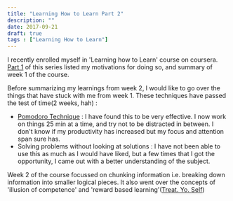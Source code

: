 ```yaml
---
title: "Learning How to Learn Part 2"
description: ""
date: 2017-09-21
draft: true
tags : ["Learning How to Learn"]
---
```


I recently enrolled myself in 'Learning how to Learn' course on coursera. [Part 1](../learning-how-to-learn-1) of this series listed my motivations for doing so, and summary of week 1 of the course.

Before summarizing my learnings from week 2, I would like to go over the things that have stuck with me from week 1. These techniques have passed the test of time(2 weeks, hah) :

* [Pomodoro Technique][1] :  I have found this to be very effective. I now work on things 25 min at a time, and try not to be distracted in between. I don't know if my productivity has increased but my focus and attention span sure has. 
* Solving problems without looking at solutions : I have not been able to use this as much as I would have liked, but a few times that I got the opportunity, I came out with a better understanding of the subject.

Week 2 of the course focussed on chunking information i.e. breaking down information into smaller logical pieces. It also went over the concepts of 'illusion of competence' and 'reward based learning'([Treat. Yo. Self][2])



[1]:https://en.wikipedia.org/wiki/Pomodoro_Technique
[2]:https://www.youtube.com/watch?v=ZsABTmT1_M0
